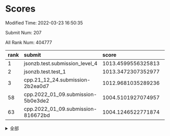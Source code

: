 # Scores

Modified Time: 2022-03-23 16:50:35

Submit Num: 207

All Rank Num: 404777

| rank |               submit               |       score        |       sigma        | pk_num |
| :--- | :--------------------------------- | :----------------- | :----------------- | :----- |
| 1    | jsonzb.test.submission_level_4     | 1013.4599556325813 | 0.7884544295639576 | 7822   |
| 2    | jsonzb.test.test_1                 | 1013.3472307352977 | 0.8231015833049408 | 7820   |
| 3    | cpp.21_12_24.submission-2b2ea0d7   | 1012.9681035289236 | 0.7828946830326196 | 7827   |
| 58   | cpp.2022_01_09.submission-5b0e3de2 | 1004.5101927074957 | 0.7204553150447768 | 7819   |
| 63   | cpp.2022_01_09.submission-816672bd | 1004.1246522771874 | 0.7287227830673955 | 7824   |


<details>
<summary>全部</summary>

| rank |                 submit                 |       score        |       sigma        | pk_num |
| :--- | :------------------------------------- | :----------------- | :----------------- | :----- |
| 1    | jsonzb.test.submission_level_4         | 1013.4599556325813 | 0.7884544295639576 | 7822   |
| 2    | jsonzb.test.test_1                     | 1013.3472307352977 | 0.8231015833049408 | 7820   |
| 3    | cpp.21_12_24.submission-2b2ea0d7       | 1012.9681035289236 | 0.7828946830326196 | 7827   |
| 4    | gobigger.level_3.submission_level_3_15 | 1011.9349221665924 | 0.7997495478455707 | 7821   |
| 5    | gobigger.level_3.submission_level_3_0  | 1011.8778020433496 | 0.7815266792731173 | 7821   |
| 6    | gobigger.level_3.submission_level_3_25 | 1011.8113097595309 | 0.7709405560783165 | 7823   |
| 7    | gobigger.level_3.submission_level_3_4  | 1011.4852047010608 | 0.7837507035620539 | 7823   |
| 8    | gobigger.level_3.submission_level_3_29 | 1011.3255989469062 | 0.7727701753497322 | 7824   |
| 9    | gobigger.level_3.submission_level_3_49 | 1011.1023984709416 | 0.7465055447480764 | 7823   |
| 10   | gobigger.level_3.submission_level_3_28 | 1011.0364061361064 | 0.7626774326478649 | 7822   |
| 11   | gobigger.level_3.submission_level_3_33 | 1010.8388251938209 | 0.7691115635167711 | 7826   |
| 12   | gobigger.level_3.submission_level_3_36 | 1010.7512759351333 | 0.7492699129436036 | 7816   |
| 13   | gobigger.level_3.submission_level_3_22 | 1010.7482362721165 | 0.741738448395033  | 7824   |
| 14   | gobigger.level_3.submission_level_3_1  | 1010.6867503252986 | 0.7675947601088676 | 7826   |
| 15   | gobigger.level_3.submission_level_3_40 | 1010.657950984661  | 0.7689812644791134 | 7819   |
| 16   | gobigger.level_3.submission_level_3_21 | 1010.6575380518037 | 0.7534896571751492 | 7817   |
| 17   | gobigger.level_3.submission_level_3_26 | 1010.6339938240632 | 0.7653047002685119 | 7823   |
| 18   | gobigger.level_3.submission_level_3_6  | 1010.5996628667989 | 0.7772177668119158 | 7827   |
| 19   | gobigger.level_3.submission_level_3_27 | 1010.5717862822792 | 0.7705212580281144 | 7822   |
| 20   | gobigger.level_3.submission_level_3_47 | 1010.5322081809192 | 0.7694854453532957 | 7821   |
| 21   | gobigger.level_3.submission_level_3_41 | 1010.5010101131647 | 0.7723932018257728 | 7817   |
| 22   | gobigger.level_3.submission_level_3_9  | 1010.478348431513  | 0.7852626862687497 | 7822   |
| 23   | gobigger.level_3.submission_level_3_23 | 1010.4711139939354 | 0.7631086876467018 | 7825   |
| 24   | gobigger.level_3.submission_level_3_2  | 1010.3728776970221 | 0.7685071099443446 | 7821   |
| 25   | gobigger.level_3.submission_level_3_38 | 1010.3122412140632 | 0.7458278928557048 | 7821   |
| 26   | gobigger.level_3.submission_level_3_39 | 1010.1807624596115 | 0.7579187590880812 | 7825   |
| 27   | gobigger.level_3.submission_level_3_12 | 1010.1581340451828 | 0.7616428832573887 | 7826   |
| 28   | gobigger.level_3.submission_level_3_7  | 1010.156540719841  | 0.7693056261902893 | 7819   |
| 29   | gobigger.level_3.submission_level_3_5  | 1010.1321510368373 | 0.7629802359643378 | 7822   |
| 30   | gobigger.level_3.submission_level_3_24 | 1010.1285602809023 | 0.7769240176672912 | 7822   |
| 31   | gobigger.level_3.submission_level_3_30 | 1010.057963091708  | 0.7422839438742102 | 7824   |
| 32   | gobigger.level_3.submission_level_3_42 | 1009.980040690612  | 0.7621382052110468 | 7819   |
| 33   | gobigger.level_3.submission_level_3_45 | 1009.8535787037288 | 0.7381235035397126 | 7825   |
| 34   | gobigger.level_3.submission_level_3_14 | 1009.8248702963311 | 0.7539761929704969 | 7819   |
| 35   | gobigger.level_3.submission_level_3_43 | 1009.7335305450546 | 0.7735399263237173 | 7822   |
| 36   | gobigger.level_3.submission_level_3_19 | 1009.6921356207433 | 0.7566861868485868 | 7814   |
| 37   | gobigger.level_3.submission_level_3_3  | 1009.6320821382454 | 0.7643723867302619 | 7817   |
| 38   | gobigger.level_3.submission_level_3_20 | 1009.4765920842075 | 0.7348334439975553 | 7824   |
| 39   | gobigger.level_3.submission_level_3_13 | 1009.4732953111293 | 0.7576629956120728 | 7821   |
| 40   | gobigger.level_3.submission_level_3_34 | 1009.4514011357724 | 0.7603162650081984 | 7818   |
| 41   | gobigger.level_3.submission_level_3_16 | 1009.3731241913782 | 0.7598129537569185 | 7825   |
| 42   | gobigger.level_3.submission_level_3_44 | 1009.3352044018791 | 0.746291556178283  | 7824   |
| 43   | gobigger.level_3.submission_level_3_10 | 1009.3237105948172 | 0.7396207515748939 | 7822   |
| 44   | gobigger.level_3.submission_level_3_11 | 1009.2908439708132 | 0.7562219842860454 | 7817   |
| 45   | gobigger.level_3.submission_level_3_31 | 1009.2084180674036 | 0.7426402957802071 | 7823   |
| 46   | gobigger.level_3.submission_level_3_35 | 1009.0302542274582 | 0.7397528506117729 | 7824   |
| 47   | gobigger.level_3.submission_level_3_8  | 1008.9319518073464 | 0.7390263114136972 | 7822   |
| 48   | gobigger.level_3.submission_level_3_18 | 1008.8957862643139 | 0.7466526069620245 | 7823   |
| 49   | gobigger.level_3.submission_level_3_17 | 1008.7253508252841 | 0.7228395242728872 | 7826   |
| 50   | gobigger.level_3.submission_level_3_37 | 1008.2900703217892 | 0.7492665185310593 | 7823   |
| 51   | gobigger.level_3.submission_level_3_48 | 1008.2319575526732 | 0.7552470043071073 | 7820   |
| 52   | gobigger.level_3.submission_level_3_32 | 1008.0676463012425 | 0.7388451326699986 | 7823   |
| 53   | gobigger.level_3.submission_level_3_46 | 1007.9157932172326 | 0.7368092556902184 | 7820   |
| 54   | gobigger.level_1.submission_level_1_3  | 1005.0788302079235 | 0.7325601879632316 | 7821   |
| 55   | gobigger.level_1.submission_level_1_41 | 1004.6115415797714 | 0.7254940444081235 | 7811   |
| 56   | gobigger.level_1.submission_level_1_43 | 1004.5821884292704 | 0.7429512941345473 | 7825   |
| 57   | gobigger.level_1.submission_level_1_20 | 1004.5628270911826 | 0.7158821127815986 | 7819   |
| 58   | cpp.2022_01_09.submission-5b0e3de2     | 1004.5101927074957 | 0.7204553150447768 | 7819   |
| 59   | gobigger.level_1.submission_level_1_42 | 1004.5090002493619 | 0.7186306745098072 | 7820   |
| 60   | gobigger.level_1.submission_level_1_30 | 1004.3812884562326 | 0.7204386518745572 | 7817   |
| 61   | gobigger.level_1.submission_level_1_47 | 1004.2512700894242 | 0.7120751166828356 | 7823   |
| 62   | gobigger.level_1.submission_level_1_4  | 1004.2306306298192 | 0.7130965983981487 | 7821   |
| 63   | cpp.2022_01_09.submission-816672bd     | 1004.1246522771874 | 0.7287227830673955 | 7824   |
| 64   | gobigger.level_1.submission_level_1_34 | 1004.1206274254497 | 0.7213515695001927 | 7823   |
| 65   | gobigger.level_1.submission_level_1_0  | 1004.033628905434  | 0.7159724375421155 | 7818   |
| 66   | gobigger.level_1.submission_level_1_19 | 1003.9726827079322 | 0.7210605456496456 | 7820   |
| 67   | gobigger.level_1.submission_level_1_14 | 1003.7574384678251 | 0.7247757211480598 | 7824   |
| 68   | gobigger.level_1.submission_level_1_37 | 1003.6795290578906 | 0.716787266509408  | 7821   |
| 69   | gobigger.level_1.submission_level_1_11 | 1003.6150871626481 | 0.7079513514872371 | 7827   |
| 70   | gobigger.level_1.submission_level_1_40 | 1003.543385394963  | 0.7169148949110208 | 7820   |
| 71   | gobigger.level_1.submission_level_1_44 | 1003.5055804918744 | 0.7191822423354929 | 7824   |
| 72   | gobigger.level_1.submission_level_1_5  | 1003.4700074416926 | 0.719981312699559  | 7822   |
| 73   | gobigger.level_1.submission_level_1_23 | 1003.4627447381785 | 0.7068578801869295 | 7820   |
| 74   | gobigger.level_1.submission_level_1_9  | 1003.4204005043266 | 0.7147915893580625 | 7823   |
| 75   | gobigger.level_1.submission_level_1_17 | 1003.3630392935736 | 0.7044044391838935 | 7822   |
| 76   | gobigger.level_1.submission_level_1_36 | 1003.2947680279849 | 0.7109878590912525 | 7824   |
| 77   | gobigger.level_1.submission_level_1_35 | 1003.2641683766923 | 0.7182624126239254 | 7821   |
| 78   | gobigger.level_1.submission_level_1_29 | 1003.2622568596504 | 0.7354090373614318 | 7822   |
| 79   | gobigger.level_1.submission_level_1_22 | 1003.2524372367656 | 0.716100162355291  | 7821   |
| 80   | gobigger.level_1.submission_level_1_31 | 1003.1924682929076 | 0.7141994336678871 | 7824   |
| 81   | gobigger.level_1.submission_level_1_27 | 1003.1546404689507 | 0.7146924820296396 | 7823   |
| 82   | gobigger.level_1.submission_level_1_33 | 1003.1523486900443 | 0.7163059018381759 | 7819   |
| 83   | gobigger.level_1.submission_level_1_1  | 1003.1479443227825 | 0.7209171807975394 | 7825   |
| 84   | gobigger.level_1.submission_level_1_24 | 1003.1459150174346 | 0.7275667108948745 | 7819   |
| 85   | gobigger.level_1.submission_level_1_8  | 1003.0914941874986 | 0.7045204601517772 | 7815   |
| 86   | gobigger.level_1.submission_level_1_38 | 1003.0789424694054 | 0.7100034134275212 | 7823   |
| 87   | gobigger.level_1.submission_level_1_32 | 1002.9671902432356 | 0.7053261203893041 | 7821   |
| 88   | gobigger.level_1.submission_level_1_28 | 1002.9647258029912 | 0.7111410492834374 | 7820   |
| 89   | gobigger.level_1.submission_level_1_13 | 1002.9620525171964 | 0.7162922504395441 | 7819   |
| 90   | gobigger.level_1.submission_level_1_46 | 1002.8042007651792 | 0.7057134110076247 | 7821   |
| 91   | gobigger.level_1.submission_level_1_21 | 1002.7696966823811 | 0.7068889329228536 | 7826   |
| 92   | gobigger.level_1.submission_level_1_7  | 1002.7640071823531 | 0.7342715649578645 | 7825   |
| 93   | gobigger.level_1.submission_level_1_18 | 1002.7554781793467 | 0.7193120948547129 | 7824   |
| 94   | gobigger.level_1.submission_level_1_15 | 1002.6588566527612 | 0.7199894325306144 | 7824   |
| 95   | gobigger.level_1.submission_level_1_6  | 1002.653172999581  | 0.7140357931004359 | 7821   |
| 96   | gobigger.level_1.submission_level_1_48 | 1002.5352063518112 | 0.7133745183627147 | 7820   |
| 97   | gobigger.level_1.submission_level_1_25 | 1002.4910099056166 | 0.713392222572336  | 7821   |
| 98   | gobigger.level_1.submission_level_1_26 | 1002.4813816973277 | 0.7203449744580411 | 7821   |
| 99   | gobigger.level_1.submission_level_1_39 | 1002.3832050782086 | 0.7178135759483487 | 7820   |
| 100  | gobigger.level_1.submission_level_1_45 | 1002.2281844037987 | 0.7192425370505217 | 7826   |
| 101  | gobigger.level_1.submission_level_1_49 | 1002.1152213349861 | 0.7053355709887915 | 7824   |
| 102  | gobigger.level_1.submission_level_1_2  | 1002.0644708786513 | 0.7111660081710709 | 7827   |
| 103  | gobigger.level_1.submission_level_1_12 | 1002.0579519789818 | 0.7180734405788348 | 7817   |
| 104  | gobigger.level_1.submission_level_1_16 | 1002.0195644486396 | 0.7230186701048754 | 7819   |
| 105  | gobigger.level_1.submission_level_1_10 | 1001.7780243041655 | 0.7250980342343661 | 7822   |
| 106  | gobigger.random.submission_random_33   | 997.4416053400323  | 0.7109315684279238 | 7817   |
| 107  | gobigger.random.submission_random_26   | 997.0807839049208  | 0.7214299441454555 | 7823   |
| 108  | gobigger.random.submission_random_32   | 997.0639075164954  | 0.7197825718277086 | 7823   |
| 109  | gobigger.random.submission_random_19   | 996.7698936100635  | 0.7064417740789858 | 7823   |
| 110  | gobigger.random.submission_random_14   | 996.7537248594232  | 0.7053589554451565 | 7821   |
| 111  | gobigger.random.submission_random_29   | 996.6411628403617  | 0.7118170131442055 | 7823   |
| 112  | gobigger.random.submission_random_13   | 996.6363736508167  | 0.7049858803201238 | 7820   |
| 113  | gobigger.random.submission_random_48   | 996.5234001748023  | 0.7064979199712265 | 7821   |
| 114  | gobigger.random.submission_random_3    | 996.5143043459723  | 0.7162339527321943 | 7821   |
| 115  | gobigger.random.submission_random_49   | 996.4481700917182  | 0.7103100775563574 | 7821   |
| 116  | gobigger.random.submission_random_45   | 996.409951292491   | 0.7093044856135257 | 7825   |
| 117  | gobigger.random.submission_random_27   | 996.4024138137893  | 0.7059820700998078 | 7822   |
| 118  | gobigger.random.submission_random_11   | 996.2912996805383  | 0.728174659104314  | 7822   |
| 119  | gobigger.random.submission_random_35   | 996.2527781871544  | 0.7115154995935694 | 7822   |
| 120  | gobigger.random.submission_random_21   | 996.1885729072201  | 0.718591423158808  | 7821   |
| 121  | gobigger.random.submission_random_25   | 996.1827121456022  | 0.72952363121094   | 7817   |
| 122  | gobigger.random.submission_random_23   | 996.178125394115   | 0.7096566326445496 | 7818   |
| 123  | gobigger.random.submission_random_9    | 996.1079034230361  | 0.7226924966140563 | 7820   |
| 124  | gobigger.random.submission_random_20   | 996.0668550620665  | 0.7210318489513877 | 7824   |
| 125  | gobigger.random.submission_random_31   | 996.0093036116656  | 0.6987998069723653 | 7821   |
| 126  | gobigger.random.submission_random_42   | 995.9846169581804  | 0.7085553342152103 | 7819   |
| 127  | gobigger.random.submission_random_6    | 995.9526482870124  | 0.7252369937572191 | 7818   |
| 128  | gobigger.random.submission_random_17   | 995.9378002128432  | 0.7027102071880201 | 7820   |
| 129  | gobigger.random.submission_random_15   | 995.9283327814027  | 0.7120366756980268 | 7823   |
| 130  | gobigger.random.submission_random_4    | 995.9279228388541  | 0.7074115815417106 | 7824   |
| 131  | gobigger.random.submission_random_28   | 995.9162929724658  | 0.7087678163483404 | 7821   |
| 132  | gobigger.random.submission_random_12   | 995.9022942766065  | 0.70698104216764   | 7824   |
| 133  | gobigger.random.submission_random_0    | 995.8437317716954  | 0.7132215524087676 | 7817   |
| 134  | gobigger.random.submission_random_7    | 995.8401667616573  | 0.7122620528007714 | 7824   |
| 135  | gobigger.random.submission_random_18   | 995.7465406544442  | 0.719995610272014  | 7815   |
| 136  | gobigger.random.submission_random_44   | 995.7090932790142  | 0.7035452951824052 | 7822   |
| 137  | gobigger.random.submission_random_38   | 995.6501621801974  | 0.7126339184432308 | 7816   |
| 138  | gobigger.random.submission_random_40   | 995.6439386224295  | 0.718369379407888  | 7819   |
| 139  | gobigger.random.submission_random_43   | 995.6371417404393  | 0.7077767606688308 | 7820   |
| 140  | gobigger.random.submission_random_5    | 995.624943178287   | 0.7076388955780056 | 7818   |
| 141  | gobigger.random.submission_random_30   | 995.5754124406792  | 0.7072670525073087 | 7823   |
| 142  | gobigger.random.submission_random_37   | 995.5617735053223  | 0.7047442243974298 | 7821   |
| 143  | gobigger.random.submission_random_46   | 995.5374103112638  | 0.7313163222834348 | 7819   |
| 144  | gobigger.random.submission_random_24   | 995.4708041522417  | 0.7066765827491858 | 7827   |
| 145  | gobigger.random.submission_random_1    | 995.3892754973723  | 0.7071111344304524 | 7824   |
| 146  | gobigger.random.submission_random_36   | 995.3882578888876  | 0.7259868918514728 | 7822   |
| 147  | gobigger.random.submission_random_16   | 995.3397999621001  | 0.7187081500449131 | 7823   |
| 148  | gobigger.random.submission_random_39   | 995.3348758310223  | 0.7214855306196869 | 7824   |
| 149  | gobigger.random.submission_random_2    | 995.3305373160266  | 0.7330945602967304 | 7816   |
| 150  | gobigger.random.submission_random_34   | 995.0847035452147  | 0.7029931540242885 | 7821   |
| 151  | gobigger.random.submission_random_8    | 995.05875433583    | 0.7238593773966999 | 7817   |
| 152  | gobigger.random.submission_random_22   | 995.051897333078   | 0.7329483446323545 | 7818   |
| 153  | gobigger.random.submission_random_41   | 995.0429846666246  | 0.7183687936488836 | 7822   |
| 154  | gobigger.random.submission_random_47   | 994.9115163697089  | 0.7084458716717675 | 7823   |
| 155  | gobigger.random.submission_random_10   | 994.7195022219105  | 0.7155658174524091 | 7821   |
| 156  | gobigger.level_2.submission_level_2_19 | 994.343112802129   | 0.7327839580573929 | 7824   |
| 157  | gobigger.level_2.submission_level_2_2  | 993.919291623274   | 0.7098946370096308 | 7823   |
| 158  | gobigger.level_2.submission_level_2_44 | 993.667390323889   | 0.7350114608631432 | 7825   |
| 159  | gobigger.level_2.submission_level_2_22 | 993.6370933253277  | 0.7452288546076943 | 7828   |
| 160  | gobigger.level_2.submission_level_2_41 | 993.5712313805899  | 0.7365305173472521 | 7822   |
| 161  | gobigger.level_2.submission_level_2_38 | 993.3845064716663  | 0.7292849851582383 | 7819   |
| 162  | gobigger.level_2.submission_level_2_33 | 993.1016983694627  | 0.739256608456278  | 7825   |
| 163  | gobigger.level_2.submission_level_2_14 | 993.0233189994029  | 0.7449009779432497 | 7824   |
| 164  | gobigger.level_2.submission_level_2_48 | 993.0164121348998  | 0.7256208758259725 | 7824   |
| 165  | gobigger.level_2.submission_level_2_23 | 993.0114623982153  | 0.7435925319727684 | 7823   |
| 166  | gobigger.level_2.submission_level_2_11 | 992.9758509784278  | 0.730072377971143  | 7825   |
| 167  | gobigger.level_2.submission_level_2_6  | 992.9151148521995  | 0.7415740984819772 | 7822   |
| 168  | gobigger.level_2.submission_level_2_21 | 992.9051100377584  | 0.7323504303960263 | 7818   |
| 169  | gobigger.level_2.submission_level_2_29 | 992.886325575419   | 0.7522570374479325 | 7820   |
| 170  | gobigger.level_2.submission_level_2_4  | 992.8105063703615  | 0.7333102518686757 | 7823   |
| 171  | gobigger.level_2.submission_level_2_1  | 992.7936194789514  | 0.747558868743851  | 7823   |
| 172  | gobigger.level_2.submission_level_2_27 | 992.782780335385   | 0.7358941894207529 | 7823   |
| 173  | gobigger.level_2.submission_level_2_24 | 992.6561008589865  | 0.7376672339516916 | 7815   |
| 174  | gobigger.level_2.submission_level_2_15 | 992.5471923016634  | 0.7405411157470629 | 7823   |
| 175  | gobigger.level_2.submission_level_2_5  | 992.539949883067   | 0.7299846464602279 | 7820   |
| 176  | gobigger.level_2.submission_level_2_25 | 992.5308491669421  | 0.7319200391021082 | 7819   |
| 177  | gobigger.level_2.submission_level_2_34 | 992.5118418708992  | 0.7370251842507902 | 7823   |
| 178  | gobigger.level_2.submission_level_2_3  | 992.3983119440298  | 0.739957480070979  | 7820   |
| 179  | gobigger.level_2.submission_level_2_47 | 992.3764031336075  | 0.7367006066504661 | 7821   |
| 180  | gobigger.level_2.submission_level_2_18 | 992.3747892670798  | 0.7316267809867248 | 7823   |
| 181  | gobigger.level_2.submission_level_2_13 | 992.094394467758   | 0.7402636561783122 | 7828   |
| 182  | gobigger.level_2.submission_level_2_20 | 992.0567790980052  | 0.7314280077564644 | 7822   |
| 183  | gobigger.level_2.submission_level_2_0  | 992.0532713712923  | 0.7465035082728193 | 7827   |
| 184  | gobigger.level_2.submission_level_2_45 | 992.0225732727812  | 0.739219529296492  | 7821   |
| 185  | gobigger.level_2.submission_level_2_31 | 991.9495910016494  | 0.7341352358400792 | 7824   |
| 186  | gobigger.level_2.submission_level_2_36 | 991.8881038867215  | 0.7491545694722275 | 7825   |
| 187  | gobigger.level_2.submission_level_2_7  | 991.8693578394194  | 0.7466876216211294 | 7822   |
| 188  | gobigger.level_2.submission_level_2_8  | 991.7746577882167  | 0.7466176507035079 | 7821   |
| 189  | gobigger.level_2.submission_level_2_40 | 991.7624983609038  | 0.763396522708007  | 7824   |
| 190  | gobigger.level_2.submission_level_2_17 | 991.7424111067144  | 0.7497789462273271 | 7825   |
| 191  | gobigger.level_2.submission_level_2_30 | 991.6596275329936  | 0.7519154034382097 | 7820   |
| 192  | gobigger.level_2.submission_level_2_46 | 991.5679142216197  | 0.7421792257744921 | 7825   |
| 193  | gobigger.level_2.submission_level_2_26 | 991.523007151608   | 0.754323251755595  | 7819   |
| 194  | gobigger.level_2.submission_level_2_16 | 991.3803429821198  | 0.7623275164409871 | 7818   |
| 195  | gobigger.level_2.submission_level_2_49 | 991.2735852652304  | 0.7455810724161419 | 7820   |
| 196  | gobigger.level_2.submission_level_2_35 | 991.2139723986012  | 0.749518203265333  | 7819   |
| 197  | gobigger.level_2.submission_level_2_32 | 991.2065554527888  | 0.7477913640888916 | 7823   |
| 198  | gobigger.level_2.submission_level_2_28 | 991.154575243789   | 0.7652801110531189 | 7823   |
| 199  | gobigger.level_2.submission_level_2_42 | 991.1463947682511  | 0.755009703982619  | 7829   |
| 200  | gobigger.level_2.submission_level_2_9  | 991.0603907504607  | 0.7548807921366681 | 7824   |
| 201  | gobigger.level_2.submission_level_2_43 | 990.9957946097074  | 0.756165228056772  | 7821   |
| 202  | gobigger.level_2.submission_level_2_10 | 990.9909084701258  | 0.739900335097381  | 7828   |
| 203  | gobigger.level_2.submission_level_2_39 | 990.2995421977295  | 0.7595033676951449 | 7826   |
| 204  | gobigger.level_2.submission_level_2_12 | 990.1625445158891  | 0.7604128956159029 | 7825   |
| 205  | gobigger.level_2.submission_level_2_37 | 989.7735252184491  | 0.8006394843777941 | 7828   |
| 206  | gobigger.none.submission_none_0        | 977.8225271832763  | 1.302898714768451  | 7821   |
| 207  | gobigger.none.submission_none_1        | 976.0465795099534  | 1.4749069683552452 | 7822   |

</details>